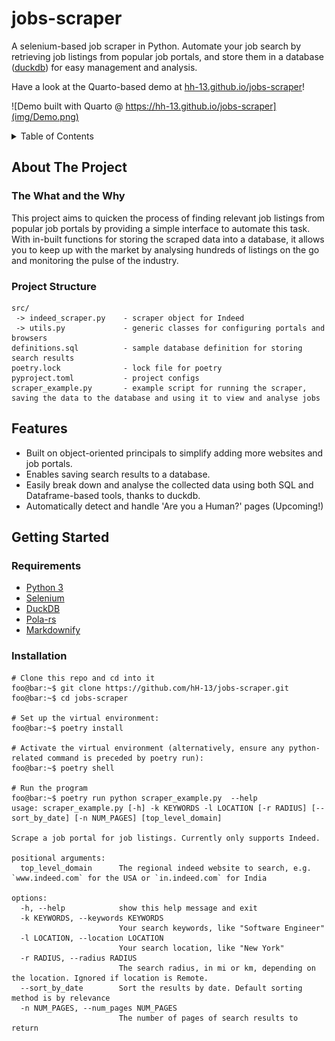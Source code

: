 # jobs-scraper

A selenium-based job scraper in Python. Automate your job search by retrieving job listings from popular job portals, and store them in a database ([duckdb](https://duckdb.org/)) for easy management and analysis. 

Have a look at the Quarto-based demo at [hh-13.github.io/jobs-scraper](https://hh-13.github.io/jobs-scraper)!

![Demo built with Quarto @ https://hh-13.github.io/jobs-scraper](img/Demo.png)

<details>
<summary>Table of Contents</summary>

1. [About The Project](#about-the-project)
    - [The What and the Why](#the-what-and-the-why)
    - [Project Structure](#project-structure)
2. [Features](#features)
3. [Getting Started](#getting-started)
    - [Requirements](#requirements)
    - [Installation](#installation)
4. [Usage](#usage)
    - [The video](#the-video)
    - [Snapshots](#snapshots)
5. [License](#license)
6. [Contributors](#contributors)
7. [Extras](#extras)
    - [Stuff that went wrong, Stuff… (Behind The Codes)](#stuff-that-went-wrong-stuff-behind-the-codes)
    - [Mind waving us a Hi on our Discord?](#mind-waving-us-a-hi-on-our-discord)

</details>

## About The Project

### The What and the Why

This project aims to quicken the process of finding relevant job listings from popular job portals by providing a simple interface to automate this task. With in-built functions for storing the scraped data into a database, it allows you to keep up with the market by analysing hundreds of listings on the go and monitoring the  pulse of the industry.

### Project Structure

```
src/
 -> indeed_scraper.py    - scraper object for Indeed
 -> utils.py             - generic classes for configuring portals and browsers
definitions.sql          - sample database definition for storing search results
poetry.lock              - lock file for poetry
pyproject.toml           - project configs
scraper_example.py       - example script for running the scraper, saving the data to the database and using it to view and analyse jobs

```


## Features

- Built on object-oriented principals to simplify adding more websites and job portals.
- Enables saving search results to a database.
- Easily break down and analyse the collected data using both SQL and Dataframe-based tools, thanks to duckdb.
- Automatically detect and handle 'Are you a Human?' pages (Upcoming!)

## Getting Started

### Requirements

- [Python 3](https://www.python.org/downloads/)
- [Selenium](https://pypi.org/project/selenium/)
- [DuckDB](https://pypi.org/project/duckdb/)
- [Pola-rs](https://pypi.org/project/polars/)
- [Markdownify](https://pypi.org/project/markdownify/)

### Installation
```console
# Clone this repo and cd into it
foo@bar:~$ git clone https://github.com/hH-13/jobs-scraper.git
foo@bar:~$ cd jobs-scraper

# Set up the virtual environment:
foo@bar:~$ poetry install

# Activate the virtual environment (alternatively, ensure any python-related command is preceded by poetry run):
foo@bar:~$ poetry shell

# Run the program
foo@bar:~$ poetry run python scraper_example.py  --help
usage: scraper_example.py [-h] -k KEYWORDS -l LOCATION [-r RADIUS] [--sort_by_date] [-n NUM_PAGES] [top_level_domain]

Scrape a job portal for job listings. Currently only supports Indeed.

positional arguments:
  top_level_domain      The regional indeed website to search, e.g. `www.indeed.com` for the USA or `in.indeed.com` for India

options:
  -h, --help            show this help message and exit
  -k KEYWORDS, --keywords KEYWORDS
                        Your search keywords, like "Software Engineer"
  -l LOCATION, --location LOCATION
                        Your search location, like "New York"
  -r RADIUS, --radius RADIUS
                        The search radius, in mi or km, depending on the location. Ignored if location is Remote.
  --sort_by_date        Sort the results by date. Default sorting method is by relevance
  -n NUM_PAGES, --num_pages NUM_PAGES
                        The number of pages of search results to return

```

## 
